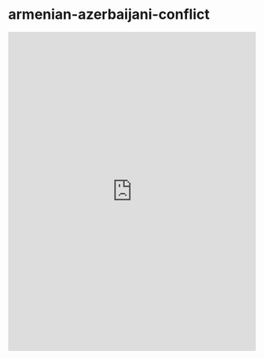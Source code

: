 # armenian-azerbaijani-conflict

<iframe src='https://cdn.knightlab.com/libs/timeline3/latest/embed/index.html?source=1VTK9OB9FDGrSZBqQtnXLyNhWvyMS7N6Ma3JlqhIARZA&font=Default&lang=en&initial_zoom=2&height=650' width='100%' height='650' webkitallowfullscreen mozallowfullscreen allowfullscreen frameborder='0'></iframe>
